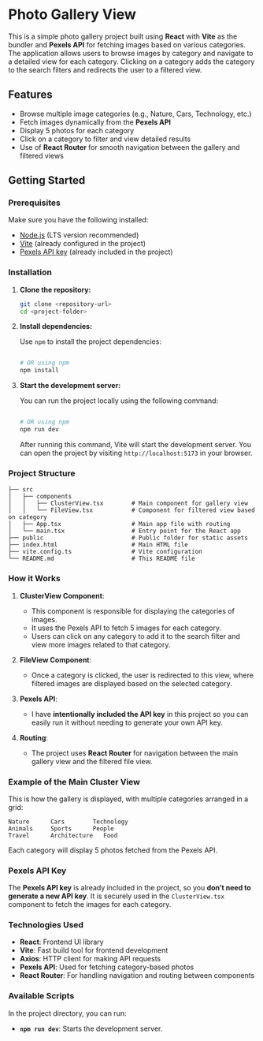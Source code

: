 # Photo Gallery View

This is a simple photo gallery project built using **React** with **Vite** as the bundler and **Pexels API** for fetching images based on various categories. The application allows users to browse images by category and navigate to a detailed view for each category. Clicking on a category adds the category to the search filters and redirects the user to a filtered view.

## Features

- Browse multiple image categories (e.g., Nature, Cars, Technology, etc.)
- Fetch images dynamically from the **Pexels API**
- Display 5 photos for each category
- Click on a category to filter and view detailed results
- Use of **React Router** for smooth navigation between the gallery and filtered views

## Getting Started

### Prerequisites

Make sure you have the following installed:

- [Node.js](https://nodejs.org/) (LTS version recommended)
- [Vite](https://vitejs.dev/) (already configured in the project)
- [Pexels API key](https://www.pexels.com/api/) (already included in the project)

### Installation

1. **Clone the repository:**

   ```bash
   git clone <repository-url>
   cd <project-folder>
   ```

2. **Install dependencies:**

   Use `npm` to install the project dependencies:

   ```bash

   # OR using npm
   npm install
   ```

3. **Start the development server:**

   You can run the project locally using the following command:

   ```bash
   
   # OR using npm
   npm run dev
   
   ```

   After running this command, Vite will start the development server. You can open the project by visiting `http://localhost:5173` in your browser.

### Project Structure

```
├── src
│   ├── components
│   │   ├── ClusterView.tsx        # Main component for gallery view
│   │   └── FileView.tsx           # Component for filtered view based on category
│   ├── App.tsx                    # Main app file with routing
│   └── main.tsx                   # Entry point for the React app
├── public                         # Public folder for static assets
├── index.html                     # Main HTML file
├── vite.config.ts                 # Vite configuration
└── README.md                      # This README file
```

### How it Works

1. **ClusterView Component**: 
   - This component is responsible for displaying the categories of images.
   - It uses the Pexels API to fetch 5 images for each category.
   - Users can click on any category to add it to the search filter and view more images related to that category.

2. **FileView Component**:
   - Once a category is clicked, the user is redirected to this view, where filtered images are displayed based on the selected category.

3. **Pexels API**:
   - I have **intentionally included the API key** in this project so you can easily run it without needing to generate your own API key.

4. **Routing**:
   - The project uses **React Router** for navigation between the main gallery view and the filtered file view.

### Example of the Main Cluster View

This is how the gallery is displayed, with multiple categories arranged in a grid:

```
Nature      Cars        Technology
Animals     Sports      People
Travel      Architecture   Food
```

Each category will display 5 photos fetched from the Pexels API.

### Pexels API Key

The **Pexels API key** is already included in the project, so you **don’t need to generate a new API key**. It is securely used in the `ClusterView.tsx` component to fetch the images for each category.

### Technologies Used

- **React**: Frontend UI library
- **Vite**: Fast build tool for frontend development
- **Axios**: HTTP client for making API requests
- **Pexels API**: Used for fetching category-based photos
- **React Router**: For handling navigation and routing between components

### Available Scripts

In the project directory, you can run:

- **`npm run dev`**: Starts the development server.


